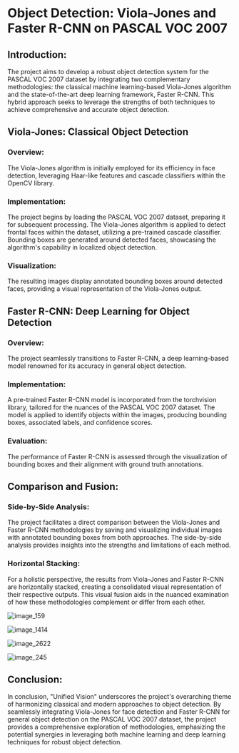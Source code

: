 # Object Detection: Viola-Jones and Faster R-CNN on PASCAL VOC 2007

## Introduction:
The project aims to develop a robust object detection system for the PASCAL VOC 2007 dataset by integrating two complementary methodologies: the classical machine learning-based Viola-Jones algorithm and the state-of-the-art deep learning framework, Faster R-CNN. This hybrid approach seeks to leverage the strengths of both techniques to achieve comprehensive and accurate object detection.

## Viola-Jones: Classical Object Detection
### Overview:
The Viola-Jones algorithm is initially employed for its efficiency in face detection, leveraging Haar-like features and cascade classifiers within the OpenCV library.

### Implementation:
The project begins by loading the PASCAL VOC 2007 dataset, preparing it for subsequent processing.
The Viola-Jones algorithm is applied to detect frontal faces within the dataset, utilizing a pre-trained cascade classifier.
Bounding boxes are generated around detected faces, showcasing the algorithm's capability in localized object detection.

### Visualization:
The resulting images display annotated bounding boxes around detected faces, providing a visual representation of the Viola-Jones output.


## Faster R-CNN: Deep Learning for Object Detection
### Overview:
The project seamlessly transitions to Faster R-CNN, a deep learning-based model renowned for its accuracy in general object detection.

### Implementation:
A pre-trained Faster R-CNN model is incorporated from the torchvision library, tailored for the nuances of the PASCAL VOC 2007 dataset.
The model is applied to identify objects within the images, producing bounding boxes, associated labels, and confidence scores.
### Evaluation:
The performance of Faster R-CNN is assessed through the visualization of bounding boxes and their alignment with ground truth annotations.


## Comparison and Fusion:
### Side-by-Side Analysis:
The project facilitates a direct comparison between the Viola-Jones and Faster R-CNN methodologies by saving and visualizing individual images with annotated bounding boxes from both approaches.
The side-by-side analysis provides insights into the strengths and limitations of each method.
### Horizontal Stacking:
For a holistic perspective, the results from Viola-Jones and Faster R-CNN are horizontally stacked, creating a consolidated visual representation of their respective outputs.
This visual fusion aids in the nuanced examination of how these methodologies complement or differ from each other.

![image_159](https://github.com/ArpitaSatsangi/IITD-Object-detection/assets/107709451/aeaa9951-67bb-43c9-a6b1-b8b2a47e87e9)

![image_1414](https://github.com/ArpitaSatsangi/IITD-Object-detection/assets/107709451/9a5afc3f-5105-43ff-bc41-67837e0241de)

![image_2622](https://github.com/ArpitaSatsangi/IITD-Object-detection/assets/107709451/3c12b185-d7ad-4cbd-b95b-f649f244ca90)

![image_245](https://github.com/ArpitaSatsangi/IITD-Object-detection/assets/107709451/8764039e-1c77-47f9-ba19-968ed0052894)


## Conclusion:
In conclusion, "Unified Vision" underscores the project's overarching theme of harmonizing classical and modern approaches to object detection. By seamlessly integrating Viola-Jones for face detection and Faster R-CNN for general object detection on the PASCAL VOC 2007 dataset, the project provides a comprehensive exploration of methodologies, emphasizing the potential synergies in leveraging both machine learning and deep learning techniques for robust object detection.

